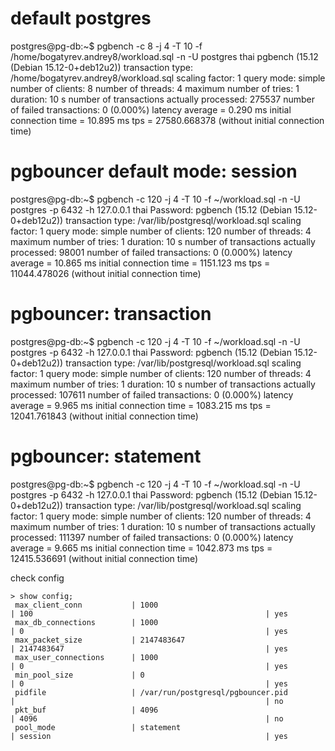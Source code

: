 # default postgres
postgres@pg-db:~$ pgbench -c 8 -j 4 -T 10 -f /home/bogatyrev.andrey8/workload.sql -n -U postgres thai
pgbench (15.12 (Debian 15.12-0+deb12u2))
transaction type: /home/bogatyrev.andrey8/workload.sql
scaling factor: 1
query mode: simple
number of clients: 8
number of threads: 4
maximum number of tries: 1
duration: 10 s
number of transactions actually processed: 275537
number of failed transactions: 0 (0.000%)
latency average = 0.290 ms
initial connection time = 10.895 ms
tps = 27580.668378 (without initial connection time)

# pgbouncer default mode: session
postgres@pg-db:~$ pgbench -c 120 -j 4 -T 10 -f ~/workload.sql -n -U postgres -p 6432 -h 127.0.0.1 thai
Password:
pgbench (15.12 (Debian 15.12-0+deb12u2))
transaction type: /var/lib/postgresql/workload.sql
scaling factor: 1
query mode: simple
number of clients: 120
number of threads: 4
maximum number of tries: 1
duration: 10 s
number of transactions actually processed: 98001
number of failed transactions: 0 (0.000%)
latency average = 10.865 ms
initial connection time = 1151.123 ms
tps = 11044.478026 (without initial connection time)


# pgbouncer: transaction
postgres@pg-db:~$ pgbench -c 120 -j 4 -T 10 -f ~/workload.sql -n -U postgres -p 6432 -h 127.0.0.1 thai
Password:
pgbench (15.12 (Debian 15.12-0+deb12u2))
transaction type: /var/lib/postgresql/workload.sql
scaling factor: 1
query mode: simple
number of clients: 120
number of threads: 4
maximum number of tries: 1
duration: 10 s
number of transactions actually processed: 107611
number of failed transactions: 0 (0.000%)
latency average = 9.965 ms
initial connection time = 1083.215 ms
tps = 12041.761843 (without initial connection time)


# pgbouncer: statement
postgres@pg-db:~$ pgbench -c 120 -j 4 -T 10 -f ~/workload.sql -n -U postgres -p 6432 -h 127.0.0.1 thai
Password:
pgbench (15.12 (Debian 15.12-0+deb12u2))
transaction type: /var/lib/postgresql/workload.sql
scaling factor: 1
query mode: simple
number of clients: 120
number of threads: 4
maximum number of tries: 1
duration: 10 s
number of transactions actually processed: 111397
number of failed transactions: 0 (0.000%)
latency average = 9.665 ms
initial connection time = 1042.873 ms
tps = 12415.536691 (without initial connection time)



check config
```
> show config;
 max_client_conn           | 1000                                                   | 100                                                    | yes
 max_db_connections        | 1000                                                   | 0                                                      | yes
 max_packet_size           | 2147483647                                             | 2147483647                                             | yes
 max_user_connections      | 1000                                                   | 0                                                      | yes
 min_pool_size             | 0                                                      | 0                                                      | yes
 pidfile                   | /var/run/postgresql/pgbouncer.pid                      |                                                        | no
 pkt_buf                   | 4096                                                   | 4096                                                   | no
 pool_mode                 | statement                                              | session                                                | yes
```




